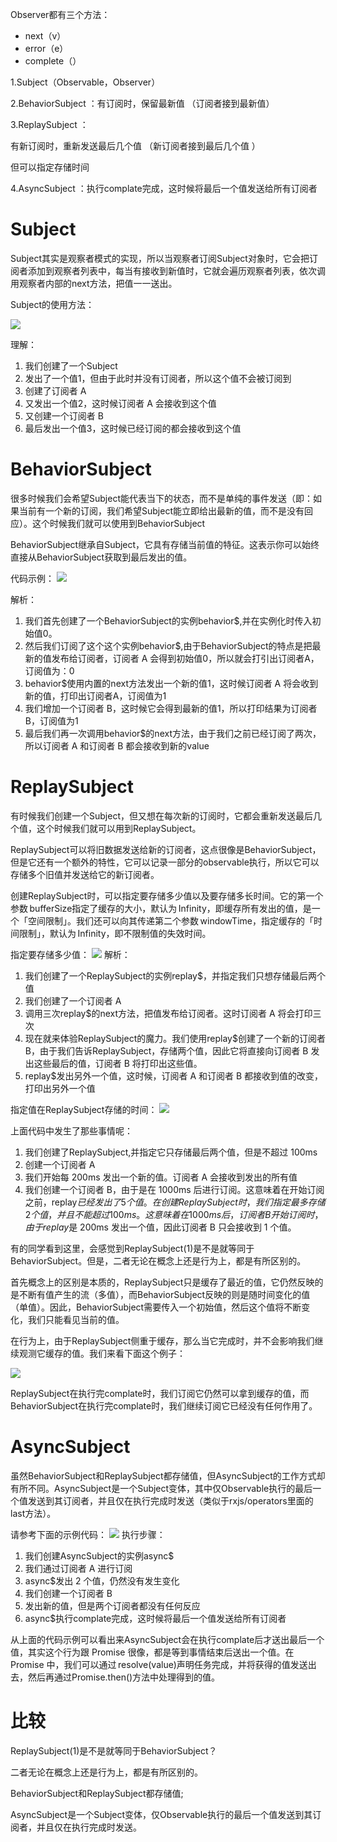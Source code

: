 Observer都有三个方法： 
* next（v）    
* error（e）  
* complete（） 

 

1.Subject（Observable，Observer） 

2.BehaviorSubject ：有订阅时，保留最新值 （订阅者接到最新值） 

3.ReplaySubject ： 

有新订阅时，重新发送最后几个值 （新订阅者接到最后几个值 ） 

但可以指定存储时间 

4.AsyncSubject  ：执行complate完成，这时候将最后一个值发送给所有订阅者 


# Subject 

Subject其实是观察者模式的实现，所以当观察者订阅Subject对象时，它会把订阅者添加到观察者列表中，每当有接收到新值时，它就会遍历观察者列表，依次调用观察者内部的next方法，把值一一送出。 

Subject的使用方法：

![](./imgs/img1.png)

理解： 
1. 我们创建了一个Subject 
2. 发出了一个值1，但由于此时并没有订阅者，所以这个值不会被订阅到 
3. 创建了订阅者 A 
4. 又发出一个值2，这时候订阅者 A 会接收到这个值 
5. 又创建一个订阅者 B 
6. 最后发出一个值3，这时候已经订阅的都会接收到这个值 

# BehaviorSubject 

很多时候我们会希望Subject能代表当下的状态，而不是单纯的事件发送（即：如果当前有一个新的订阅，我们希望Subject能立即给出最新的值，而不是没有回应）。这个时候我们就可以使用到BehaviorSubject 

BehaviorSubject继承自Subject，它具有存储当前值的特征。这表示你可以始终直接从BehaviorSubject获取到最后发出的值。 

代码示例： 
![](./imgs/img2.png)

解析： 

1. 我们首先创建了一个BehaviorSubject的实例behavior$,并在实例化时传入初始值0。 
2. 然后我们订阅了这个这个实例behavior$,由于BehaviorSubject的特点是把最新的值发布给订阅者，订阅者 A 会得到初始值0，所以就会打引出订阅者A，订阅值为：0 
3. behavior$使用内置的next方法发出一个新的值1，这时候订阅者 A 将会收到新的值，打印出订阅者A，订阅值为1 
4. 我们增加一个订阅者 B，这时候它会得到最新的值1，所以打印结果为订阅者B，订阅值为1 
5. 最后我们再一次调用behavior$的next方法，由于我们之前已经订阅了两次，所以订阅者 A 和订阅者 B 都会接收到新的value 

# ReplaySubject 

有时候我们创建一个Subject，但又想在每次新的订阅时，它都会重新发送最后几个值，这个时候我们就可以用到ReplaySubject。 

ReplaySubject可以将旧数据发送给新的订阅者，这点很像是BehaviorSubject，但是它还有一个额外的特性，它可以记录一部分的observable执行，所以它可以存储多个旧值并发送给它的新订阅者。 

创建ReplaySubject时，可以指定要存储多少值以及要存储多长时间。它的第一个参数 bufferSize指定了缓存的大小，默认为 Infinity，即缓存所有发出的值，是一个「空间限制」。我们还可以向其传递第二个参数 windowTime，指定缓存的「时间限制」，默认为 Infinity，即不限制值的失效时间。 

 
指定要存储多少值： 
![](./imgs/img3.png)
解析： 

1. 我们创建了一个ReplaySubject的实例replay$，并指定我们只想存储最后两个值 
2. 我们创建了一个订阅者 A 
3. 调用三次replay$的next方法，把值发布给订阅者。这时订阅者 A 将会打印三次 
4. 现在就来体验ReplaySubject的魔力。我们使用replay$创建了一个新的订阅者 B，由于我们告诉ReplaySubject，存储两个值，因此它将直接向订阅者 B 发出这些最后的值，订阅者 B 将打印出这些值。 
5. replay$发出另外一个值，这时候，订阅者 A 和订阅者 B 都接收到值的改变，打印出另外一个值 

指定值在ReplaySubject存储的时间： 
![](./imgs/img4.png)

上面代码中发生了那些事情呢： 

1. 我们创建了ReplaySubject,并指定它只存储最后两个值，但是不超过 100ms 
2. 创建一个订阅者 A 
3. 我们开始每 200ms 发出一个新的值。订阅者 A 会接收到发出的所有值 
4. 我们创建一个订阅者 B，由于是在 1000ms 后进行订阅。这意味着在开始订阅之前，replay$已经发出了 5 个值。在创建ReplaySubject时，我们指定最多存储 2 个值，并且不能超过 100ms。这意味着在 1000ms 后，订阅者 B 开始订阅时，由于replay$是 200ms 发出一个值，因此订阅者 B 只会接收到 1 个值。 

有的同学看到这里，会感觉到ReplaySubject(1)是不是就等同于BehaviorSubject。但是，二者无论在概念上还是行为上，都是有所区别的。 
 
首先概念上的区别是本质的，ReplaySubject只是缓存了最近的值，它仍然反映的是不断有值产生的流（多值），而BehaviorSubject反映的则是随时间变化的值（单值）。因此，BehaviorSubject需要传入一个初始值，然后这个值将不断变化，我们只能看见当前的值。 
 
在行为上，由于ReplaySubject侧重于缓存，那么当它完成时，并不会影响我们继续观测它缓存的值。我们来看下面这个例子： 

![](./imgs/img5.png)

ReplaySubject在执行完complate时，我们订阅它仍然可以拿到缓存的值，而BehaviorSubject在执行完complate时，我们继续订阅它已经没有任何作用了。 

# AsyncSubject
虽然BehaviorSubject和ReplaySubject都存储值，但AsyncSubject的工作方式却有所不同。AsyncSubject是一个Subject变体，其中仅Observable执行的最后一个值发送到其订阅者，并且仅在执行完成时发送（类似于rxjs/operators里面的last方法）。 

请参考下面的示例代码： 
![](./imgs/img6.png)
执行步骤： 

1. 我们创建AsyncSubject的实例async$ 
2. 我们通过订阅者 A 进行订阅 
3. async$发出 2 个值，仍然没有发生变化 
4. 我们创建一个订阅者 B 
5. 发出新的值，但是两个订阅者都没有任何反应 
6. async$执行complate完成，这时候将最后一个值发送给所有订阅者 

 

从上面的代码示例可以看出来AsyncSubject会在执行complate后才送出最后一个值，其实这个行为跟 Promise 很像，都是等到事情结束后送出一个值。在 Promise 中，我们可以通过 resolve(value)声明任务完成，并将获得的值发送出去，然后再通过Promise.then()方法中处理得到的值。 

# 比较

ReplaySubject(1)是不是就等同于BehaviorSubject？ 

二者无论在概念上还是行为上，都是有所区别的。 

 

BehaviorSubject和ReplaySubject都存储值; 

AsyncSubject是一个Subject变体，仅Observable执行的最后一个值发送到其订阅者，并且仅在执行完成时发送。 